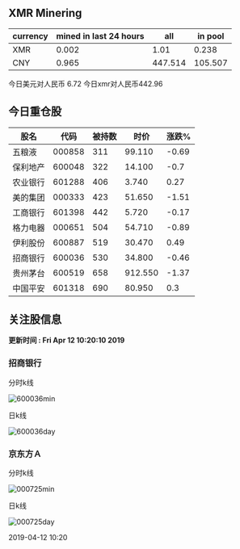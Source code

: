 ## XMR Minering

|currency|mined in last 24 hours|all|in pool|
|---|---|---|---|
|XMR|0.002|1.01|0.238|
|CNY|0.965|447.514|105.507|

今日美元对人民币 6.72	今日xmr对人民币442.96


## 今日重仓股 

|股名|代码|被持数|时价|涨跌%|
|---|---|---|---|---|
|五粮液|000858|311|99.110|-0.69|
|保利地产|600048|322|14.100|-0.7|
|农业银行|601288|406|3.740|0.27|
|美的集团|000333|423|51.650|-1.51|
|工商银行|601398|442|5.720|-0.17|
|格力电器|000651|504|54.710|-0.89|
|伊利股份|600887|519|30.470|0.49|
|招商银行|600036|530|34.800|-0.46|
|贵州茅台|600519|658|912.550|-1.37|
|中国平安|601318|690|80.950|0.3|

## 关注股信息
**更新时间 : Fri Apr 12 10:20:10 2019**
### 招商银行 
分时k线

![600036min](http://image.sinajs.cn/newchart/min/n/sh600036.gif)

日k线

![600036day](http://image.sinajs.cn/newchart/daily/n/sh600036.gif)

### 京东方Ａ 
分时k线

![000725min](http://image.sinajs.cn/newchart/min/n/sz000725.gif)

日k线

![000725day](http://image.sinajs.cn/newchart/daily/n/sz000725.gif)

2019-04-12 10:20
